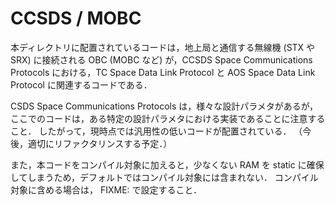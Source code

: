 # CCSDS / MOBC

本ディレクトリに配置されているコードは，地上局と通信する無線機 (STX や SRX) に接続される OBC (MOBC など) が，CCSDS Space Communications Protocols における，TC Space Data Link Protocol と AOS Space Data Link Protocol に関連するコードである．

CSDS Space Communications Protocols は，様々な設計パラメタがあるが，ここでのコードは，ある特定の設計パラメタにおける実装であることに注意すること．
したがって，現時点では汎用性の低いコードが配置されている．
（今後，適切にリファクタリンスする予定．）

また，本コードをコンパイル対象に加えると，少なくない RAM を static に確保してしまうため，デフォルトではコンパイル対象には含まれない．
コンパイル対象に含める場合は， FIXME: で設定すること．
